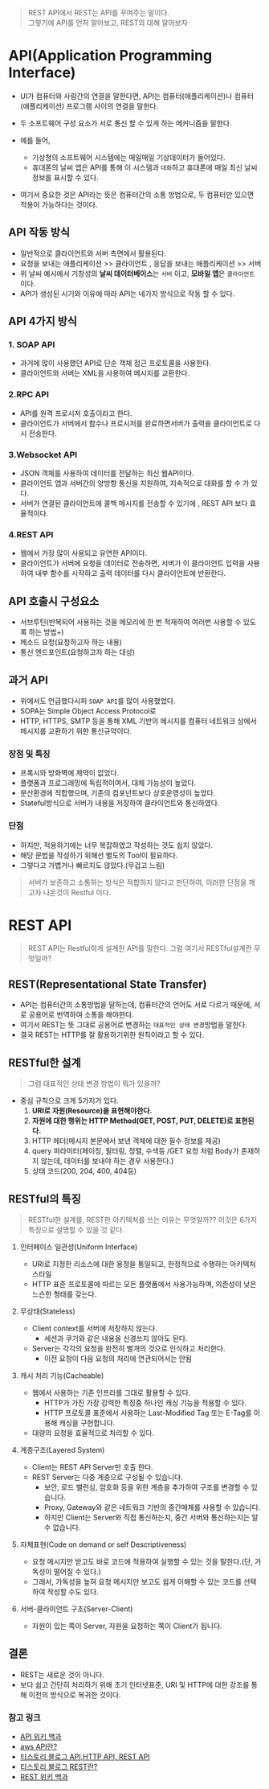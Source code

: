 > REST API에서 REST는 API를 꾸며주는 말이다.   
> 그렇기에 API를 먼저 알아보고, REST의 대해 알아보자    

# API(Application Programming Interface)
- UI가 컴퓨터와 사람간의 연결을 말한다면, API는 컴퓨터(애플리케이션)나 컴퓨터(애플리케이션) 프로그램 사이의 연결을 말한다. 
- 두 소프트웨어 구성 요소가 서로 통신 할 수 있게 하는 메커니즘을 말한다. 
- 예를 들어, 
    - 기상청의 소프트웨어 시스템에는 매일매일 기상데이터가 들어있다. 
    - 휴대폰의 날씨 앱은 API를 통해 이 시스템과 `대화`하고 휴대폰에 매일 최신 날씨 정보를 표시할 수 있다.

- 여기서 중요한 것은 API라는 뜻은 컴퓨터간의 소통 방법으로, 두 컴퓨터만 있으면 적용이 가능하다는 것이다. 

## API 작동 방식
- 일반적으로 클라이언트와 서버 측면에서 활용된다. 
- 요청을 보내는 애플리케이션 >> 클라이언트 , 응답을 보내는 애플리케이션 >> 서버 
- 위 날씨 예시에서 기창성의 **날씨 데이터베이스**는 `서버` 이고, **모바일 앱**은 `클라이언트` 이다.
- API가 생성된 시기와 이유에 따라 API는 네가지 방식으로 작동 할 수 있다. 

## API 4가지 방식
### 1. SOAP API
 - 과거에 많이 사용했던 API로 단순 객체 접근 프로토콜을 사용한다. 
 - 클라이언트와 서버는 XML을 사용하여 메시지를 교환한다. 

### 2.RPC API
 - API를 원격 프로시저 호출이라고 한다. 
 - 클라이언트가 서버에서 함수나 프로시저를 완료하면서버가 출력을 클라이언트로 다시 전송한다.

### 3.Websocket API
 - JSON 객체를 사용하여 데이터를 전달하는 최신 웹API이다. 
 - 클라이언트 앱과 서버간의 양방향 통신을 지원하여, 지속적으로 대화를 할 수 가 있다.
 - 서버가 연결된 클라이언트에 콜백 메시지를 전송할 수 있기에 , REST API 보다 효율적이다. 

### 4.REST API
 - 웹에서 가장 많이 사용되고 유연한 API이다.
 - 클라이언트가 서버에 요청을 데이터로 전송하면, 서버가 이 클라이언트 입력을 사용하여 내부 함수를 시작하고 출력 데이터를 다시 클라이언트에 반환한다. 

## API 호출시 구성요소
 - 서브루틴(반복되어 사용하는 것을 메모리에 한 번 적재하여 여러번 사용할 수 있도록 하는 방법+)
 - 메소드 요청(요청하고자 하는 내용)
 - 통신 엔드포인트(요청하고자 하는 대상)


## 과거 API 
 - 위에서도 언급했다시피 `SOAP API`를 많이 사용했었다.
 - SOPA는 Simple Object Access Protocol로 
 - HTTP, HTTPS, SMTP 등을 통해 XML 기반의 메시지를 컴퓨터 네트워크 상에서 메시지를 교환하기 위한 통신규약이다. 

### 장점 및 특징
  -  프록시와 방화벽에 제약이 없었다. 
  -  플랫폼과 프로그래밍에 독립적이여서, 대체 가능성이 높았다. 
  -  분산환경에 적합했으며, 기존의 컴포넌트보다 상호운영성이 높았다. 
  -  Stateful방식으로 서버가 내용을 저장하여 클라이언트와 통신하였다. 

### 단점
 - 하지만, 적용하기에는 너무 복잡하였고 작성하는 것도 쉽지 않았다.
 - 해당 문법을 작성하기 위해선 별도의 Tool이 필요하다.
 - 그렇다고 가볍거나 빠르지도 않았다.(무겁고 느림)

> 서버가 보존하고 소통하는 방식은 적합하지 않다고 판단하여, 이러한 단점을 깨고자 나온것이 Restful 이다. 

# REST API
> REST API는 Restful하게 설계한 API를 말한다. 그럼 여기서 RESTful설계란 무엇일까?

## REST(Representational State Transfer)
 - API는 컴퓨터간의 소통방법을 말하는데, 컴퓨터간의 언어도 서로 다르기 때문에, 서로 공용어로 번역하여 소통을 해야한다. 
 - 여기서 REST는  뜻 그대로 공용어로 변경하는 `대표적인 상태 변경`방법을 말한다.  
 - 결국 REST는 HTTP를 잘 활용하기위한 원칙이라고 할 수 있다. 

## RESTful한 설계 
> 그럼 대표적인 상태 변경 방법이 뭐가 있을까? 
 - 중심 규칙으로 크게 5가지가 있다. 
    1. **URI로 자원(Resource)을 표현해야한다.**
    2. **자원에 대한 행위는 HTTP Method(GET, POST, PUT, DELETE)로 표현된다.**
    3. HTTP 헤더(메시지 본문에서 보낸 객체에 대한 필수 정보를 제공)
    4. query 파라미터(페이징, 필터링, 정렬, 수색등 /GET 요청 처럼 Body가 존재하지 않는데, 데이터를 보내야 하는 경우 사용한다.)
    5. 상태 코드(200, 204, 400, 404등)


## RESTful의 특징
> RESTful한 설계를, REST한 아키텍처를 쓰는 이유는 무엇일까?? 이것은 6가지 특징으로 설명할 수 있을 것 같다.
 1. 인터페이스 일관성(Uniform Interface)
    - URI로 지정한 리소스에 대한 용청을 통일되고, 한정적으로 수행하는 아키텍처 스타일
    - HTTP 표준 프로토콜에 따르는 모든 플랫폼에서 사용가능하며, 의존성이 낮은 느슨한 형태를 갖는다.
    
 2. 무상태(Stateless)
    - Client context를 서버에 저장하지 않는다. 
        - 세션과 쿠기와 같은 내용을 신경쓰지 않아도 된다. 
    - Server는 각각의 요청을 완전히 별개의 것으로 인식하고 처리한다.
        - 이전 요청이 다음 요청의 처리에 연관되어서는 안됨
 
 3. 캐시 처리 기능(Cacheable)
    - 웹에서 사용하는 기존 인프라를 그대로 활용할 수 있다. 
        -  HTTP가 가진 가장 강력한 특징중 하나인 캐싱 기능을 적용할 수 있다.
        -  HTTP 프로토콜 표준에서 사용하는 Last-Modified Tag 또는 E-Tag를 이용해 캐싱을 구현합니다.
    - 대량의 요청을 효율적으로 처리할 수 있다.
 4. 계층구조(Layered System)
    - Client는 REST API Server만 호출 한다.
    - REST Server는 다중 계층으로 구성될 수 있습니다.
       - 보안, 로드 밸런싱, 암호화 등을 위한 계층을 추가하여 구조를 변경할 수 있습니다.
       - Proxy, Gateway와 같은 네트워크 기반의 중간매체를 사용할 수 있습니다.
       - 하지만 Client는 Server와 직접 통신하는지, 중간 서버와 통신하는지는 알 수 없습니다.

 5. 자체표현(Code on demand or self Descriptiveness)
    - 요청 메시지만 받고도 바로 코드에 적용하여 실행할 수 있는 것을 말한다.(단, 가독성이 떨어질 수 있다.)
    - 그래서, 가독성을 높혀 요청 메시지만 보고도 쉽게 이해할 수 있는 코드를 선택하여 작성할 수도 있다.
 6. 서버-클라이언트 구조(Server-Client) 
    - 자원이 있는 쪽이 Server, 자원을 요청하는 쪽이 Client가 됩니다.

## 결론 
 - REST는 새로운 것이 아니다. 
 - 보다 쉽고 간단히 처리하기 위해 초기 인터넷표준, URI 및 HTTP에 대한 강조를 통해 이전의 방식으로 복귀한 것이다. 

### 참고 링크 
- [API 위키 백과](https://ko.wikipedia.org/wiki/API)   
- [aws API란?](https://aws.amazon.com/ko/what-is/api/)
- [티스토리 블로그 API,HTTP API, REST API](https://bentist.tistory.com/37)
- [티스토리 블로그 REST란?](https://dev-coco.tistory.com/97)
- [REST 위키 백과](https://ko.wikipedia.org/wiki/REST)
